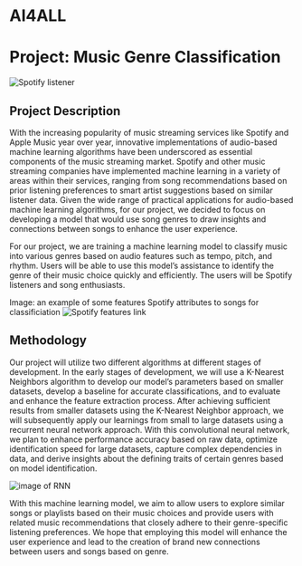 # AI4ALL
# Project: Music Genre Classification

![Spotify listener](https://static1.makeuseofimages.com/wordpress/wp-content/uploads/2024/08/a-woman-listening-to-music-with-headphones-and-the-spotify-logo-on-her-phone-screen.jpg)

## Project Description
With the increasing popularity of music streaming services like Spotify and Apple Music year over year, innovative implementations of audio-based machine learning algorithms have been underscored as essential components of the music streaming market. Spotify and other music streaming companies have implemented machine learning in a variety of areas within their services, ranging from song recommendations based on prior listening preferences to smart artist suggestions based on similar listener data. Given the wide range of practical applications for audio-based machine learning algorithms, for our project, we decided to focus on developing a model that would use song genres to draw insights and connections between songs to enhance the user experience. 

For our project, we are training a machine learning model to classify music into various genres based on audio features such as tempo, pitch, and rhythm. Users will be able to use this model’s assistance to identify the genre of their music choice quickly and efficiently. The users will be Spotify listeners and song enthusiasts. 

Image: an example of some features Spotify attributes to songs for classificiation
![Spotify features link](https://preview.redd.it/spotify-audio-features-analysis-v0-kmm4twrfkmub1.png?width=1080&crop=smart&auto=webp&s=beef5981c125757f209d1afe2c5ba83ddb347b32)

## Methodology
Our project will utilize two different algorithms at different stages of development. In the early stages of development, we will use a K-Nearest Neighbors algorithm to develop our model’s parameters based on smaller datasets, develop a baseline for accurate classifications, and to evaluate and enhance the feature extraction process. After achieving sufficient results from smaller datasets using the K-Nearest Neighbor approach, we will subsequently apply our learnings from small to large datasets using a recurrent neural network approach. With this convolutional neural network, we plan to enhance performance accuracy based on raw data, optimize identification speed for large datasets, capture complex dependencies in data, and derive insights about the defining traits of certain genres based on model identification.  

![image of RNN](https://miro.medium.com/v2/resize:fit:1400/1*5bjD7kmtaJI-n3qztBC2Ig.png) 

With this machine learning model, we aim to allow users to explore similar songs or playlists based on their music choices and provide users with related music recommendations that closely adhere to their genre-specific listening preferences. We hope that employing this model will enhance the user experience and lead to the creation of brand new connections between users and songs based on genre.
